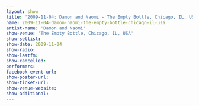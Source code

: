 ```yaml
---
layout: show
title: '2009-11-04: Damon and Naomi - The Empty Bottle, Chicago, IL, USA'
name: 2009-11-04-damon-naomi-the-empty-bottle-chicago-il-usa
artist-name: 'Damon and Naomi'
show-venue: 'The Empty Bottle, Chicago, IL, USA'
show-setlist: 
show-date: 2009-11-04
show-radio: 
show-lastfm: 
show-cancelled: 
performers: 
facebook-event-url: 
show-poster-url: 
show-ticket-url: 
show-venue-website: 
show-additional: 
---
```


